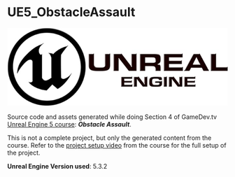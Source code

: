 # UE5_ObstacleAssault

<img src="./UE-logo.jpg">

Source code and assets generated while doing Section 4 of GameDev.tv [Unreal Engine 5 course](https://www.udemy.com/course/unrealcourse): ***Obstacle Assault***.

This is not a complete project, but only the generated content from the course. Refer to the [project setup video](https://www.udemy.com/course/unrealcourse/learn/lecture/31757894#overview) from the course for the full setup of the project.

**Unreal Engine Version used**: 5.3.2
